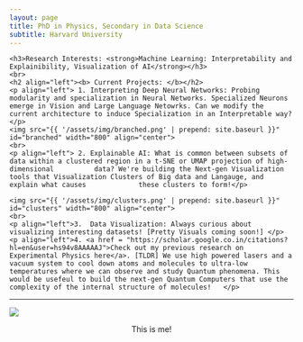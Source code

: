 ```yaml
---
layout: page
title: PhD in Physics, Secondary in Data Science
subtitle: Harvard University
---
```

<div id="describe-text">
	
	
  
	<h3>Research Interests: <strong>Machine Learning: Interpretability and Explainibility, Visualization of AI</strong></h3>
	<br>
	<h2 align="left"><b> Current Projects: </b></h2>
	<p align="left"> 1. Interpreting Deep Neural Networks: Probing modularity and specialization in Neural Networks. Specialized Neurons emerge in Vision and Large Language Netowrks. Can we modify the current architecture to induce Specialization in an Interpretable way?   </p>
	<img src="{{ '/assets/img/branched.png' | prepend: site.baseurl }}" id="branched" width="800" align="center">
	<br>
	<p align="left"> 2. Explainable AI: What is common between subsets of data within a clustered region in a t-SNE or UMAP projection of high-dimensional 			data? We're building the Next-gen Visualization tools that Visualization Clusters of Big data and Langauge, and explain what causes 			these clusters to form!</p>
		  
	<img src="{{ '/assets/img/clusters.png' | prepend: site.baseurl }}" id="clusters" width="800" align="center">
	<br>
	<p align="left">3.  Data Visualization: Always curious about visualizing interesting datasets! [Pretty Visuals coming soon!] </p>
	<p align="left">4. <a href = "https://scholar.google.co.in/citations?hl=en&user=hs94v8AAAAAJ">Check out my previous research on Experimental Physics here</a>. [TLDR] We use high powered lasers and a vacuum system to cool down atoms and molecules to ultra-low temperatures where we can observe and study Quantum phenomena. This would be usefeul to build the next-gen Quantum Computers that use the complexity of the internal structure of molecules!   </p>
	
	
</div>

---

<img src="{{ '/assets/img/pic.png' | prepend: site.baseurl }}" id="about-img">
<p align="center">This is me!</p>
